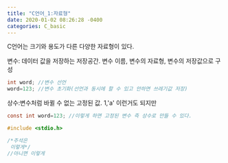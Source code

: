```yaml
---
title: "C언어_1:자료형"
date: 2020-01-02 08:26:28 -0400
categories: C_basic
---
```


C언어는 크기와 용도가 다른 다양한 자료형이 있다. 

변수: 데이터 값을 저장하는 저장공간. 변수 이름, 변수의 자료형, 변수의 저장값으로 구성
```c
int word; //변수 선언
word=123; //변수 초기화(선언과 동시에 할 수 있고 안하면 쓰레기값 저장)
```

상수:변수처럼 바뀔 수 없는 고정된 값.
1,'a' 이런거도 되지만

```c
const int word=123; //이렇게 하면 고정된 변수 즉 상수로 만들 수 있다.
```




```c
#include <stdio.h>

/*주석은
 이렇게*/
//아니면 이렇게

```

